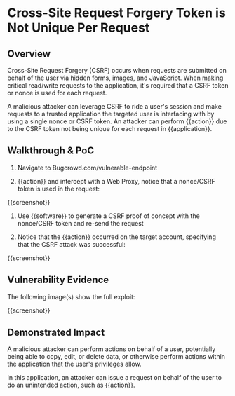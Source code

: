 # Cross-Site Request Forgery Token is Not Unique Per Request

## Overview

Cross-Site Request Forgery (CSRF) occurs when requests are submitted on behalf of the user via hidden forms, images, and JavaScript. When making critical read/write requests to the application, it's required that a CSRF token or nonce is used for each request.

A malicious attacker can leverage CSRF to ride a user's session and make requests to a trusted application the targeted user is interfacing with by using a single nonce or CSRF token. An attacker can perform {{action}} due to the CSRF token not being unique for each request in {{application}}.

## Walkthrough & PoC

1. Navigate to Bugcrowd.com/vulnerable-endpoint

1. {{action}} and intercept with a Web Proxy, notice that a nonce/CSRF token is used in the request:

{{screenshot}}

1. Use {{software}} to generate a CSRF proof of concept with the nonce/CSRF token and re-send the request

1. Notice that the {{action}} occurred on the target account, specifying that the CSRF attack was successful:

{{screenshot}}

## Vulnerability Evidence

The following image(s) show the full exploit:

{{screenshot}}

## Demonstrated Impact

A malicious attacker can perform actions on behalf of a user, potentially being able to copy, edit, or delete data, or otherwise perform actions within the application that the user's privileges allow.

In this application, an attacker can issue a request on behalf of the user to do an unintended action, such as {{action}}.



